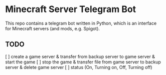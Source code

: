 # Minecraft Server Telegram Bot

This repo contains a telegram bot written in Python, which is an interface for Minecraft servers
(and mods, e.g. Spigot).

## TODO
[ ] create a game server & transfer from backup server to game server & start the game
[ ] stop the game & transfer file from game server to backup server & delete game server
[ ] status (On, Turning on, Off, Turning off)